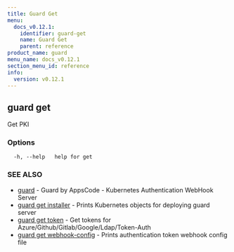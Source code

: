 ```yaml
---
title: Guard Get
menu:
  docs_v0.12.1:
    identifier: guard-get
    name: Guard Get
    parent: reference
product_name: guard
menu_name: docs_v0.12.1
section_menu_id: reference
info:
  version: v0.12.1
---
```


## guard get

Get PKI

### Options

```
  -h, --help   help for get
```

### SEE ALSO

* [guard](/docs/v0.12.1/reference/guard)	 - Guard by AppsCode - Kubernetes Authentication WebHook Server
* [guard get installer](/docs/v0.12.1/reference/guard_get_installer)	 - Prints Kubernetes objects for deploying guard server
* [guard get token](/docs/v0.12.1/reference/guard_get_token)	 - Get tokens for Azure/Github/Gitlab/Google/Ldap/Token-Auth
* [guard get webhook-config](/docs/v0.12.1/reference/guard_get_webhook-config)	 - Prints authentication token webhook config file

